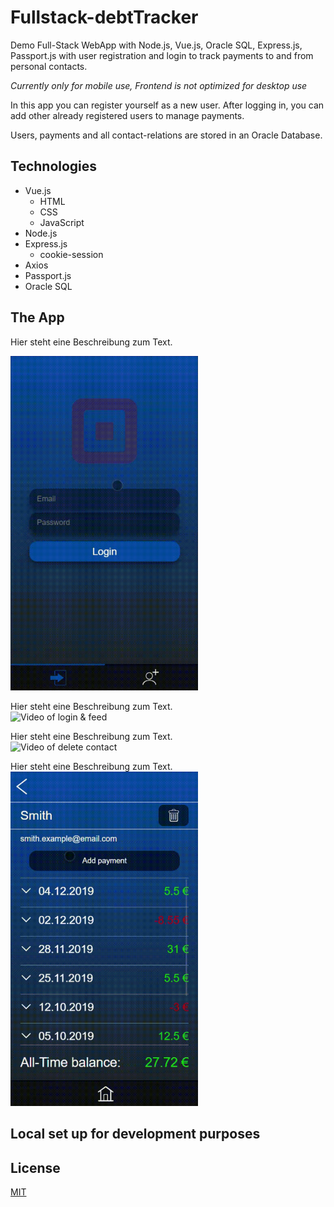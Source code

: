 # Fullstack-debtTracker
Demo Full-Stack WebApp with Node.js, Vue.js, Oracle SQL, Express.js, Passport.js with user registration and login to track payments to and from personal contacts.

_Currently only for mobile use, Frontend is not optimized for desktop use_

In this app you can register yourself as a new user. After logging in, you can add other already registered users to manage payments.

Users, payments and all contact-relations are stored in an Oracle Database.

## Technologies
* Vue.js
  * HTML
  * CSS
  * JavaScript
* Node.js
* Express.js
  * cookie-session
* Axios
* Passport.js
* Oracle SQL

## The App
Hier steht eine Beschreibung zum Text.

<img src="/Frontend/src/assets/registration-cropped.gif" alt="Video of Registration" width="300"/>

Hier steht eine Beschreibung zum Text.<br/>
<img src="/Frontend/src/assets/login & feed-cropped.gif" alt="Video of login & feed" width="300"/>

Hier steht eine Beschreibung zum Text.
<br/>
<img src="/Frontend/src/assets/Add & Delete-contact-cropped.gif" alt="Video of delete contact" width="300"/>

Hier steht eine Beschreibung zum Text.
<img src="/Frontend/src/assets/Add-payment-cropped.gif" alt="Video of add payment" width="300"/>

## Local set up for development purposes

## License
[MIT](https://choosealicense.com/licenses/mit/)
